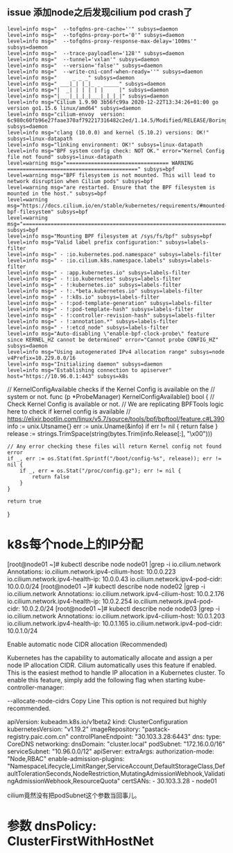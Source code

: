 

## issue 添加node之后发现cilium pod crash了 

```
level=info msg="  --tofqdns-pre-cache=''" subsys=daemon
level=info msg="  --tofqdns-proxy-port='0'" subsys=daemon
level=info msg="  --tofqdns-proxy-response-max-delay='100ms'" subsys=daemon
level=info msg="  --trace-payloadlen='128'" subsys=daemon
level=info msg="  --tunnel='vxlan'" subsys=daemon
level=info msg="  --version='false'" subsys=daemon
level=info msg="  --write-cni-conf-when-ready=''" subsys=daemon
level=info msg="     _ _ _" subsys=daemon
level=info msg=" ___|_| |_|_ _ _____" subsys=daemon
level=info msg="|  _| | | | | |     |" subsys=daemon
level=info msg="|___|_|_|_|___|_|_|_|" subsys=daemon
level=info msg="Cilium 1.9.90 3b56fc99a 2020-12-22T13:34:26+01:00 go version go1.15.6 linux/amd64" subsys=daemon
level=info msg="cilium-envoy  version: 6c980c60fb96e27faae370af792217316482c2ed/1.14.5/Modified/RELEASE/BoringSSL" subsys=daemon
level=info msg="clang (10.0.0) and kernel (5.10.2) versions: OK!" subsys=linux-datapath
level=info msg="linking environment: OK!" subsys=linux-datapath
level=info msg="BPF system config check: NOT OK." error="Kernel Config file not found" subsys=linux-datapath
level=warning msg="================================= WARNING ==========================================" subsys=bpf
level=warning msg="BPF filesystem is not mounted. This will lead to network disruption when Cilium pods" subsys=bpf
level=warning msg="are restarted. Ensure that the BPF filesystem is mounted in the host." subsys=bpf
level=warning msg="https://docs.cilium.io/en/stable/kubernetes/requirements/#mounted-bpf-filesystem" subsys=bpf
level=warning msg="====================================================================================" subsys=bpf
level=info msg="Mounting BPF filesystem at /sys/fs/bpf" subsys=bpf
level=info msg="Valid label prefix configuration:" subsys=labels-filter
level=info msg=" - :io.kubernetes.pod.namespace" subsys=labels-filter
level=info msg=" - :io.cilium.k8s.namespace.labels" subsys=labels-filter
level=info msg=" - :app.kubernetes.io" subsys=labels-filter
level=info msg=" - !:io.kubernetes" subsys=labels-filter
level=info msg=" - !:kubernetes.io" subsys=labels-filter
level=info msg=" - !:.*beta.kubernetes.io" subsys=labels-filter
level=info msg=" - !:k8s.io" subsys=labels-filter
level=info msg=" - !:pod-template-generation" subsys=labels-filter
level=info msg=" - !:pod-template-hash" subsys=labels-filter
level=info msg=" - !:controller-revision-hash" subsys=labels-filter
level=info msg=" - !:annotation.*" subsys=labels-filter
level=info msg=" - !:etcd_node" subsys=labels-filter
level=info msg="Auto-disabling \"enable-bpf-clock-probe\" feature since KERNEL_HZ cannot be determined" error="Cannot probe CONFIG_HZ" subsys=daemon
level=info msg="Using autogenerated IPv4 allocation range" subsys=node v4Prefix=10.229.0.0/16
level=info msg="Initializing daemon" subsys=daemon
level=info msg="Establishing connection to apiserver" host="https://10.96.0.1:443" subsys=k8s
```

// KernelConfigAvailable checks if the Kernel Config is available on the
// system or not.
func (p *ProbeManager) KernelConfigAvailable() bool {
    // Check Kernel Config is available or not.
    // We are replicating BPFTools logic here to check if kernel config is available
    // https://elixir.bootlin.com/linux/v5.7/source/tools/bpf/bpftool/feature.c#L390
    info := unix.Utsname{}
    err := unix.Uname(&info)
    if err != nil {
        return false
    }
    release := strings.TrimSpace(string(bytes.Trim(info.Release[:], "\x00")))

    // Any error checking these files will return Kernel config not found error
    if _, err := os.Stat(fmt.Sprintf("/boot/config-%s", release)); err != nil {
        if _, err = os.Stat("/proc/config.gz"); err != nil {
            return false
        }
    }

    return true
}



# k8s每个node上的IP分配

[root@node01 ~]# kubectl describe node node01  |grep -i io.cilium.network
Annotations:        io.cilium.network.ipv4-cilium-host: 10.0.0.223
                    io.cilium.network.ipv4-health-ip: 10.0.0.43
                    io.cilium.network.ipv4-pod-cidr: 10.0.0.0/24
[root@node01 ~]# kubectl describe node node02  |grep -i io.cilium.network
Annotations:        io.cilium.network.ipv4-cilium-host: 10.0.2.176
                    io.cilium.network.ipv4-health-ip: 10.0.2.254
                    io.cilium.network.ipv4-pod-cidr: 10.0.2.0/24
[root@node01 ~]# kubectl describe node node03  |grep -i io.cilium.network
Annotations:        io.cilium.network.ipv4-cilium-host: 10.0.1.203
                    io.cilium.network.ipv4-health-ip: 10.0.1.165
                    io.cilium.network.ipv4-pod-cidr: 10.0.1.0/24


Enable automatic node CIDR allocation (Recommended)

Kubernetes has the capability to automatically allocate and assign a per node IP allocation CIDR. Cilium automatically uses this feature if enabled. This is the easiest method to handle IP allocation in a Kubernetes cluster. To enable this feature, simply add the following flag when starting kube-controller-manager:

--allocate-node-cidrs
 Copy Line
This option is not required but highly recommended.



apiVersion: kubeadm.k8s.io/v1beta2
kind: ClusterConfiguration
kubernetesVersion: "v1.19.2"
imageRepository: "pastack-registry.paic.com.cn"
controlPlaneEndpoint: "30.103.3.28:6443"
dns:
  type: CoreDNS
networking:
  dnsDomain: "cluster.local"
  podSubnet: "172.16.0.0/16"
  serviceSubnet: "10.96.0.0/12"
apiServer:
  extraArgs:
    authorization-mode: "Node,RBAC"
    enable-admission-plugins: "NamespaceLifecycle,LimitRanger,ServiceAccount,DefaultStorageClass,DefaultTolerationSeconds,NodeRestriction,MutatingAdmissionWebhook,ValidatingAdmissionWebhook,ResourceQuota"
  certSANs:
      - 30.103.3.28
      - node01


cilium竟然没有把podSubnet这个参数当回事儿。 

# 参数 dnsPolicy: ClusterFirstWithHostNet



